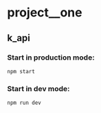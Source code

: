 # project__one

## k_api

### Start in production mode:
```
npm start
```

### Start in dev mode:
```
npm run dev
```
